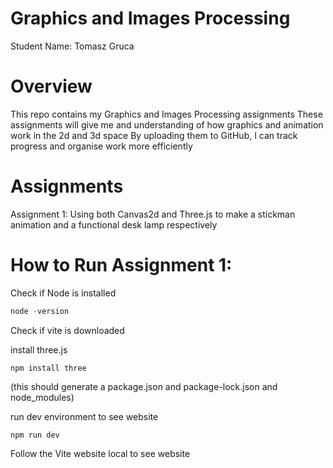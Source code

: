 # Graphics and Images Processing

Student Name: Tomasz Gruca


# Overview
This repo contains my Graphics and Images Processing assignments
These assignments will give me and understanding of how graphics and animation work in the 2d and 3d space
By uploading them to GitHub, I can track progress and organise work more efficiently


# Assignments
Assignment 1:  Using both Canvas2d and Three.js to make a stickman animation and a functional desk lamp respectively
# How to Run Assignment 1:

Check if Node is installed 
```node.js
node -version
```
Check if vite is downloaded

install three.js
```three
npm install three
```
(this should generate a package.json and package-lock.json and node_modules)

run dev environment to see website
```
npm run dev
```
Follow the Vite website local to see website
